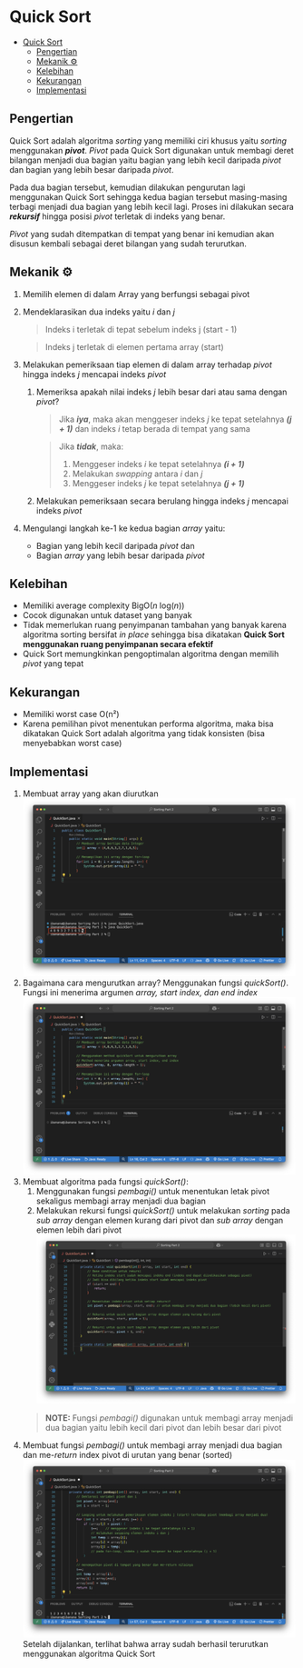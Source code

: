 # Quick Sort
- [Quick Sort](#quick-sort)
  - [Pengertian](#pengertian)
  - [Mekanik ⚙️](#mekanik-️)
  - [Kelebihan](#kelebihan)
  - [Kekurangan](#kekurangan)
  - [Implementasi](#implementasi)


## Pengertian
Quick Sort adalah algoritma *sorting* yang memiliki ciri khusus yaitu *sorting* menggunakan ***pivot***. *Pivot* pada Quick Sort digunakan untuk membagi deret bilangan menjadi dua bagian yaitu bagian yang lebih kecil daripada *pivot* dan bagian yang lebih besar daripada *pivot*.

Pada dua bagian tersebut, kemudian dilakukan pengurutan lagi menggunakan Quick Sort sehingga kedua bagian tersebut masing-masing terbagi menjadi dua bagian yang lebih kecil lagi. Proses ini dilakukan secara ***rekursif*** hingga posisi *pivot* terletak di indeks yang benar.

*Pivot* yang sudah ditempatkan di tempat yang benar ini kemudian akan disusun kembali sebagai deret bilangan yang sudah terurutkan.

## Mekanik ⚙️
1. Memilih elemen di dalam Array yang berfungsi sebagai pivot
2. Mendeklarasikan dua indeks yaitu *i* dan *j*
    > Indeks i terletak di tepat sebelum indeks j (start - 1)

    > Indeks j terletak di elemen pertama array (start)
3. Melakukan pemeriksaan tiap elemen di dalam array terhadap *pivot* hingga indeks *j* mencapai indeks *pivot*
   1. Memeriksa apakah nilai indeks *j* lebih besar dari atau sama dengan *pivot*?
        > Jika ***iya***, maka akan menggeser indeks *j* ke tepat setelahnya ***(j + 1)*** dan indeks *i* tetap berada di tempat yang sama
        
        >Jika ***tidak***, maka:
        >1. Menggeser indeks *i* ke tepat setelahnya ***(i + 1)***
        >2. Melakukan *swapping* antara *i* dan *j* 
        >3. Menggeser indeks *j* ke tepat setelahnya ***(j + 1)***
   2. Melakukan pemeriksaan secara berulang hingga indeks *j* mencapai indeks *pivot*
4. Mengulangi langkah ke-1 ke kedua bagian *array* yaitu:
   - Bagian yang lebih kecil daripada *pivot* dan 
   - Bagian *array* yang lebih besar daripada *pivot*

## Kelebihan
- Memiliki average complexity BigO(*n* log(*n*))
- Cocok digunakan untuk dataset yang banyak
- Tidak memerlukan ruang penyimpanan tambahan yang banyak karena algoritma sorting bersifat *in place* sehingga bisa dikatakan **Quick Sort menggunakan ruang penyimpanan secara efektif**
- Quick Sort memungkinkan pengoptimalan algoritma dengan memilih *pivot* yang tepat
  
## Kekurangan
- Memiliki worst case O(n²)
- Karena pemilihan pivot menentukan performa algoritma, maka bisa dikatakan Quick Sort adalah algoritma yang tidak konsisten (bisa menyebabkan worst case)

## Implementasi
1. Membuat array yang akan diurutkan
![](Assets/QuickSort-1.png)
2. Bagaimana cara mengurutkan array? Menggunakan fungsi *quickSort()*. Fungsi ini menerima argumen *array, start index, dan end index*
![](Assets/QuickSort-2.png)
3. Membuat algoritma pada fungsi *quickSort()*: 
   1. Menggunakan fungsi *pembagi()* untuk menentukan letak pivot sekaligus membagi array menjadi dua bagian
   2. Melakukan rekursi fungsi *quickSort()* untuk melakukan *sorting* pada *sub array* dengan elemen kurang dari pivot dan *sub array* dengan elemen lebih dari pivot
![](Assets/QuickSort-3.png)
    >**NOTE:** Fungsi *pembagi()* digunakan untuk membagi array menjadi dua bagian yaitu lebih kecil dari pivot dan lebih besar dari pivot
4. Membuat fungsi *pembagi()* untuk membagi array menjadi dua bagian dan me-*return* index pivot di urutan yang benar (sorted)
![](Assets/QuickSort-4.png)
Setelah dijalankan, terlihat bahwa array sudah berhasil terurutkan menggunakan algoritma Quick Sort